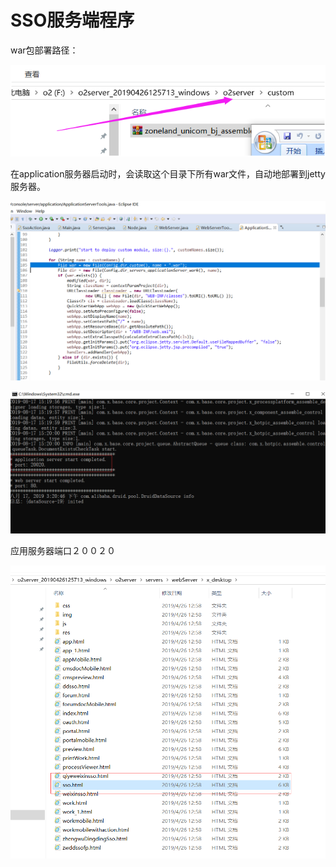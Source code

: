 # SSO服务端程序

war包部署路径：

![](../../.gitbook/assets/image%20%2869%29.png)

在application服务器启动时，会读取这个目录下所有war文件，自动地部署到jetty服务器。 

![](../../.gitbook/assets/image%20%28127%29.png)

![](../../.gitbook/assets/image%20%2850%29.png)

应用服务器端口２００２０

![](../../.gitbook/assets/image%20%28116%29.png)

